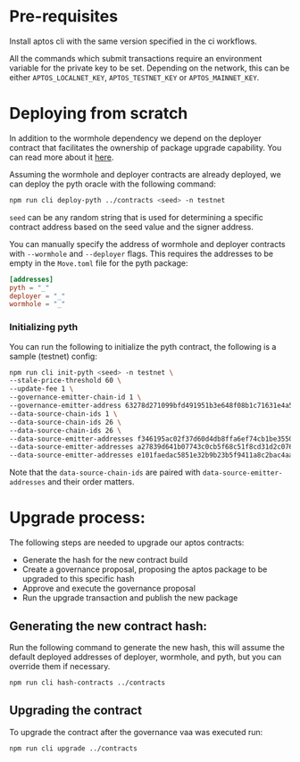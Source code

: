 # Pre-requisites

Install aptos cli with the same version specified in the ci workflows.

All the commands which submit transactions require an environment variable for the private key to be set.
Depending on the network, this can be either `APTOS_LOCALNET_KEY`, `APTOS_TESTNET_KEY` or `APTOS_MAINNET_KEY`.

# Deploying from scratch

In addition to the wormhole dependency we depend on the deployer contract that facilitates the ownership of package upgrade
capability. You can read more about it [here](https://github.com/wormhole-foundation/wormhole/blob/5255e933d68629f0643207b0f9d3fa797af5cbf7/aptos/deployer/sources/deployer.move).

Assuming the wormhole and deployer contracts are already deployed, we can deploy the pyth oracle with the following command:

```bash
npm run cli deploy-pyth ../contracts <seed> -n testnet
```

`seed` can be any random string that is used for determining a specific contract address based on the seed value and the signer address.

You can manually specify the address of wormhole and deployer contracts with `--wormhole` and `--deployer` flags.
This requires the addresses to be empty in the `Move.toml` file for the pyth package:

```toml
[addresses]
pyth = "_"
deployer = "_"
wormhole = "_"
```

### Initializing pyth

You can run the following to initialize the pyth contract, the following is a sample (testnet) config:

```bash
npm run cli init-pyth <seed> -n testnet \
--stale-price-threshold 60 \
--update-fee 1 \
--governance-emitter-chain-id 1 \
--governance-emitter-address 63278d271099bfd491951b3e648f08b1c71631e4a53674ad43e8f9f98068c385 \
--data-source-chain-ids 1 \
--data-source-chain-ids 26 \
--data-source-chain-ids 26 \
--data-source-emitter-addresses f346195ac02f37d60d4db8ffa6ef74cb1be3550047543a4a9ee9acf4d78697b0 \
--data-source-emitter-addresses a27839d641b07743c0cb5f68c51f8cd31d2c0762bec00dc6fcd25433ef1ab5b6 \
--data-source-emitter-addresses e101faedac5851e32b9b23b5f9411a8c2bac4aae3ed4dd7b811dd1a72ea4aa71
```

Note that the `data-source-chain-ids` are paired with `data-source-emitter-addresses` and their order matters.

# Upgrade process:

The following steps are needed to upgrade our aptos contracts:

- Generate the hash for the new contract build
- Create a governance proposal, proposing the aptos package to be upgraded to this specific hash
- Approve and execute the governance proposal
- Run the upgrade transaction and publish the new package

## Generating the new contract hash:

Run the following command to generate the new hash, this will assume the default deployed addresses of deployer, wormhole, and pyth, but you can override them if necessary.

```bash
npm run cli hash-contracts ../contracts
```

## Upgrading the contract

To upgrade the contract after the governance vaa was executed run:

```bash
npm run cli upgrade ../contracts
```
